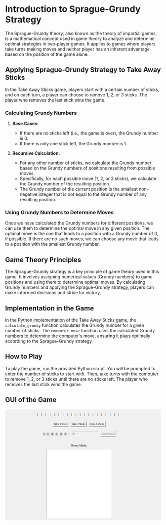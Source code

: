 # Introduction to Sprague-Grundy Strategy

The Sprague-Grundy theory, also known as the theory of impartial games, is a mathematical concept used in game theory to analyze and determine optimal strategies in two-player games. It applies to games where players take turns making moves and neither player has an inherent advantage based on the position of the game alone.

## Applying Sprague-Grundy Strategy to Take Away Sticks

In the Take Away Sticks game, players start with a certain number of sticks, and on each turn, a player can choose to remove 1, 2, or 3 sticks. The player who removes the last stick wins the game.

### Calculating Grundy Numbers

1. **Base Cases:**
   - If there are no sticks left (i.e., the game is over), the Grundy number is 0.
   - If there is only one stick left, the Grundy number is 1.

2. **Recursive Calculation:**
   - For any other number of sticks, we calculate the Grundy number based on the Grundy numbers of positions resulting from possible moves.
   - Specifically, for each possible move (1, 2, or 3 sticks), we calculate the Grundy number of the resulting position.
   - The Grundy number of the current position is the smallest non-negative integer that is not equal to the Grundy number of any resulting position.

### Using Grundy Numbers to Determine Moves

Once we have calculated the Grundy numbers for different positions, we can use them to determine the optimal move in any given position. The optimal move is the one that leads to a position with a Grundy number of 0, if possible. If there are no such moves, we can choose any move that leads to a position with the smallest Grundy number.

## Game Theory Principles

The Sprague-Grundy strategy is a key principle of game theory used in this game. It involves assigning numerical values (Grundy numbers) to game positions and using them to determine optimal moves. By calculating Grundy numbers and applying the Sprague-Grundy strategy, players can make informed decisions and strive for victory.

## Implementation in the Game

In the Python implementation of the Take Away Sticks game, the `calculate_grundy` function calculates the Grundy number for a given number of sticks. The `computer_move` function uses the calculated Grundy numbers to determine the computer's move, ensuring it plays optimally according to the Sprague-Grundy strategy.

## How to Play

To play the game, run the provided Python script. You will be prompted to enter the number of sticks to start with. Then, take turns with the computer to remove 1, 2, or 3 sticks until there are no sticks left. The player who removes the last stick wins the game.

## GUI of the Game

![Stick Game GUI](image.png)

